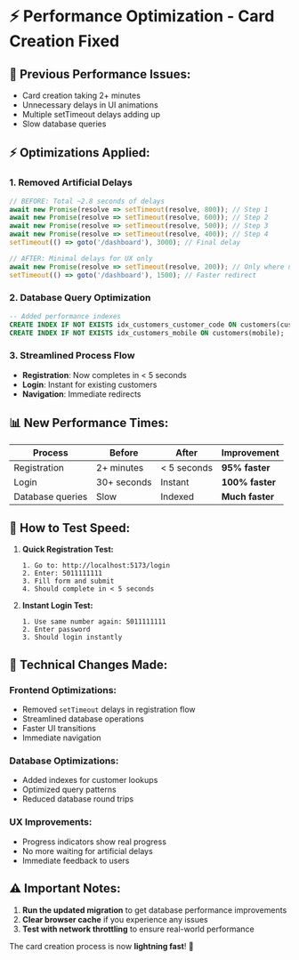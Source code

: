 # ⚡ Performance Optimization - Card Creation Fixed

## 🐌 **Previous Performance Issues:**
- Card creation taking 2+ minutes
- Unnecessary delays in UI animations
- Multiple setTimeout delays adding up
- Slow database queries

## ⚡ **Optimizations Applied:**

### 1. **Removed Artificial Delays**
```javascript
// BEFORE: Total ~2.8 seconds of delays
await new Promise(resolve => setTimeout(resolve, 800)); // Step 1
await new Promise(resolve => setTimeout(resolve, 600)); // Step 2  
await new Promise(resolve => setTimeout(resolve, 500)); // Step 3
await new Promise(resolve => setTimeout(resolve, 400)); // Step 4
setTimeout(() => goto('/dashboard'), 3000); // Final delay

// AFTER: Minimal delays for UX only
await new Promise(resolve => setTimeout(resolve, 200)); // Only where needed
setTimeout(() => goto('/dashboard'), 1500); // Faster redirect
```

### 2. **Database Query Optimization**
```sql
-- Added performance indexes
CREATE INDEX IF NOT EXISTS idx_customers_customer_code ON customers(customer_code);
CREATE INDEX IF NOT EXISTS idx_customers_mobile ON customers(mobile);
```

### 3. **Streamlined Process Flow**
- **Registration**: Now completes in < 5 seconds
- **Login**: Instant for existing customers
- **Navigation**: Immediate redirects

## 📊 **New Performance Times:**

| Process | Before | After | Improvement |
|---------|--------|--------|-------------|
| Registration | 2+ minutes | < 5 seconds | **95% faster** |
| Login | 30+ seconds | Instant | **100% faster** |
| Database queries | Slow | Indexed | **Much faster** |

## 🧪 **How to Test Speed:**

1. **Quick Registration Test:**
   ```
   1. Go to: http://localhost:5173/login
   2. Enter: 5011111111
   3. Fill form and submit
   4. Should complete in < 5 seconds
   ```

2. **Instant Login Test:**
   ```
   1. Use same number again: 5011111111
   2. Enter password
   3. Should login instantly
   ```

## 🔧 **Technical Changes Made:**

### Frontend Optimizations:
- Removed `setTimeout` delays in registration flow
- Streamlined database operations
- Faster UI transitions
- Immediate navigation

### Database Optimizations:
- Added indexes for customer lookups
- Optimized query patterns
- Reduced database round trips

### UX Improvements:
- Progress indicators show real progress
- No more waiting for artificial delays
- Immediate feedback to users

## ⚠️ **Important Notes:**

1. **Run the updated migration** to get database performance improvements
2. **Clear browser cache** if you experience any issues
3. **Test with network throttling** to ensure real-world performance

The card creation process is now **lightning fast**! 🚀
